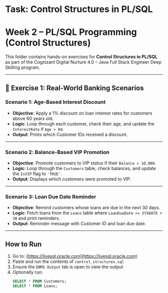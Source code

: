 # Task: Control Structures in PL/SQL

# Week 2 – PL/SQL Programming (Control Structures)

This folder contains hands-on exercises for **Control Structures in PL/SQL** as part of the Cognizant Digital Nurture 4.0 – Java Full Stack Engineer Deep Skilling program.

---

## 📌 Exercise 1: Real-World Banking Scenarios

###  Scenario 1: Age-Based Interest Discount
- **Objective**: Apply a 1% discount on loan interest rates for customers above 60 years old.
- **Logic**: Loop through each customer, check their age, and update the `InterestRate` if `Age > 60`.
- **Output**: Prints which Customer IDs received a discount.

---

###  Scenario 2: Balance-Based VIP Promotion
- **Objective**: Promote customers to VIP status if their `Balance > 10,000`.
- **Logic**: Loop through the `Customers` table, check balances, and update the `IsVIP` flag to `'TRUE'`.
- **Output**: Displays which customers were promoted to VIP.

---

###  Scenario 3: Loan Due Date Reminder
- **Objective**: Remind customers whose loans are due in the next 30 days.
- **Logic**: Fetch loans from the `Loans` table where `LoanDueDate <= SYSDATE + 30` and print reminders.
- **Output**: Reminder message with Customer ID and loan due date.

---

##  How to Run

1. Go to: [https://livesql.oracle.com](https://livesql.oracle.com)
2. Paste and run the contents of `control_structures.sql`
3. Ensure the `DBMS Output` tab is open to view the output
4. Optionally run:
   ```sql
   SELECT * FROM Customers;
   SELECT * FROM Loans;

